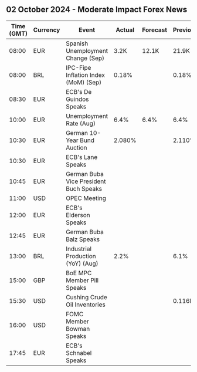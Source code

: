 ## 02 October 2024 - Moderate Impact Forex News

| Time (GMT) | Currency | Event | Actual | Forecast | Previous |
|------|----------|-------|--------|----------|----------|
| 08:00 | EUR | Spanish Unemployment Change (Sep) | 3.2K | 12.1K | 21.9K |
| 08:00 | BRL | IPC-Fipe Inflation Index (MoM) (Sep) | 0.18% |  | 0.18% |
| 08:30 | EUR | ECB's De Guindos Speaks |  |  |  |
| 10:00 | EUR | Unemployment Rate (Aug) | 6.4% | 6.4% | 6.4% |
| 10:30 | EUR | German 10-Year Bund Auction | 2.080% |  | 2.110% |
| 10:30 | EUR | ECB's Lane Speaks |  |  |  |
| 10:45 | EUR | German Buba Vice President Buch Speaks |  |  |  |
| 11:00 | USD | OPEC Meeting |  |  |  |
| 12:00 | EUR | ECB's Elderson Speaks |  |  |  |
| 12:45 | EUR | German Buba Balz Speaks |  |  |  |
| 13:00 | BRL | Industrial Production (YoY) (Aug) | 2.2% |  | 6.1% |
| 15:00 | GBP | BoE MPC Member Pill Speaks |  |  |  |
| 15:30 | USD | Cushing Crude Oil Inventories |  |  | 0.116M |
| 16:00 | USD | FOMC Member Bowman Speaks |  |  |  |
| 17:45 | EUR | ECB's Schnabel Speaks |  |  |  |
